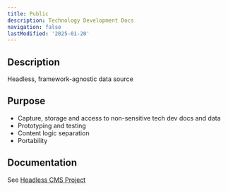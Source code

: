 ```yaml
---
title: Public
description: Technology Development Docs
navigation: false
lastModified: '2025-01-20'
---
```


## Description

Headless, framework-agnostic data source

## Purpose
- Capture, storage and access to non-sensitive tech dev docs and data
- Prototyping and testing
- Content logic separation
- Portability

## Documentation

See [Headless CMS Project](/docs-pub/devy/projects/cms)
